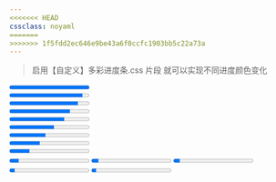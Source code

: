 ```yaml
---
<<<<<<< HEAD
cssclass: noyaml
=======
>>>>>>> 1f5fdd2ec646e9be43a6f0ccfc1903bb5c22a73a
---
```

> 启用【自定义】多彩进度条.css 片段 就可以实现不同进度颜色变化

<progress  value="100" max="100">
    </progress>
       <br>
  <progress  value="92" max="100">
    </progress>
    <br>
     <progress  value="86" max="100">
    </progress>
        <br>
       <progress  value="76" max="100">
    </progress>
        <br>
         <progress  value="69" max="100">
    </progress>
        <br>
       <progress  value="56" max="100">
    </progress>
        <br>
      <progress  value="45" max="100">
    </progress>
        <br>
      <progress  value="38" max="100">
    </progress>
        <br>
        <progress  value="25" max="100">
    </progress>
        <br>
      <progress  value="12" max="100">
    </progress>
          <progress  value="9" max="100">
    </progress>
             <progress  value="8" max="100">
    </progress>
             <progress  value="7" max="100">
    </progress>
             <progress  value="6" max="100">
    </progress>
        <br>
        
